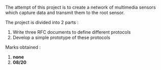 The attempt of this project is to create a network of multimedia sensors which capture data and transmit them to the root sensor.

The project is divided into 2 parts :

  1. Write three RFC documents to define different protocols
  1. Develop a simple prototype of these protocols

Marks obtained :

  1. **none**
  1. **08/20**